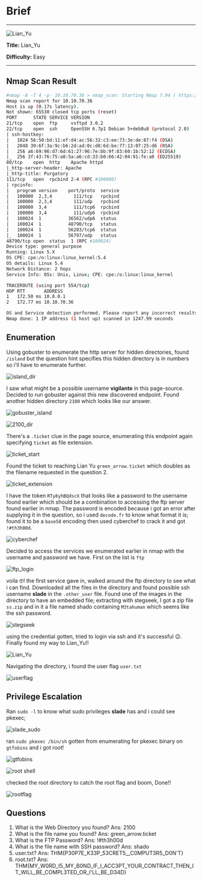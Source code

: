 # Brief

***
![Lian_Yu](https://tryhackme-images.s3.amazonaws.com/room-icons/c72d580db69a726dfb8da8aa6eaa2f5a.jpeg)

**Title:** Lian_Yu

**Difficulty:** Easy

***

## Nmap Scan Result

```bash
#nmap -A -T 4 -p- 10.10.70.36 > nmap_scan: Starting Nmap 7.94 ( https://nmap.org ) at 2024-03-03 07:14 WAT
Nmap scan report for 10.10.70.36
Host is up (0.17s latency).
Not shown: 65530 closed tcp ports (reset)
PORT      STATE SERVICE VERSION
21/tcp    open  ftp     vsftpd 3.0.2
22/tcp    open  ssh     OpenSSH 6.7p1 Debian 5+deb8u8 (protocol 2.0)
| ssh-hostkey: 
|   1024 56:50:bd:11:ef:d4:ac:56:32:c3:ee:73:3e:de:87:f4 (DSA)
|   2048 39:6f:3a:9c:b6:2d:ad:0c:d8:6d:be:77:13:07:25:d6 (RSA)
|   256 a6:69:96:d7:6d:61:27:96:7e:bb:9f:83:60:1b:52:12 (ECDSA)
|_  256 3f:43:76:75:a8:5a:a6:cd:33:b0:66:42:04:91:fe:a0 (ED25519)
80/tcp    open  http    Apache httpd
|_http-server-header: Apache
|_http-title: Purgatory
111/tcp   open  rpcbind 2-4 (RPC #100000)
| rpcinfo: 
|   program version    port/proto  service
|   100000  2,3,4        111/tcp   rpcbind
|   100000  2,3,4        111/udp   rpcbind
|   100000  3,4          111/tcp6  rpcbind
|   100000  3,4          111/udp6  rpcbind
|   100024  1          36562/udp6  status
|   100024  1          48790/tcp   status
|   100024  1          56203/tcp6  status
|_  100024  1          56797/udp   status
48790/tcp open  status  1 (RPC #100024)
Device type: general purpose
Running: Linux 5.X
OS CPE: cpe:/o:linux:linux_kernel:5.4
OS details: Linux 5.4
Network Distance: 2 hops
Service Info: OSs: Unix, Linux; CPE: cpe:/o:linux:linux_kernel

TRACEROUTE (using port 554/tcp)
HOP RTT       ADDRESS
1   172.50 ms 10.8.0.1
2   172.77 ms 10.10.70.36

OS and Service detection performed. Please report any incorrect results at https://nmap.org/submit/ .
Nmap done: 1 IP address (1 host up) scanned in 1247.99 seconds

```

## Enumeration

Using gobuster to enumerate the http server for hidden directories, found `/island` but the question hint specifies this hidden directory is in numbers so i'll have to enumerate further.

![island_dir](https://github.com/sixth-sensei/sixth-sensei.github.io/assets/31647166/bb79f44e-63d6-4205-abd8-79a706c5d758)

I saw what might be a possible username **vigilante** in this page-source. Decided to run gobuster against this new discovered endpoint. Found another hidden directory `2100` which looks like our answer.

![gobuster_island](https://github.com/sixth-sensei/sixth-sensei.github.io/assets/31647166/54640870-1934-40e2-8db9-a0cd47192d0c)


![2100_dir](https://github.com/sixth-sensei/sixth-sensei.github.io/assets/31647166/4f29efa2-eb0b-4882-b25e-32207da4a382)

There's a `.ticket` clue in the page source, enumerating this endpoint again specifying `ticket` as file extension.

![ticket_start](https://github.com/sixth-sensei/sixth-sensei.github.io/assets/31647166/d1e0acd0-de7c-44c5-9b44-f8a389deeb68)

Found the ticket to reaching Lian Yu `green_arrow.ticket` which doubles as the filename requested in the question 2.

![ticket_extension](https://github.com/sixth-sensei/sixth-sensei.github.io/assets/31647166/7a415139-9f97-4e3d-857d-ac5693adfd66)

I have the token `RTy8yhBQdscX` that looks like a password to the username found earlier which should be a combination to accessing the ftp server found earlier in nmap. The password is encoded because i got an error after supplying it in the question, so i used `decode.fr` to know what format it is; found it to be a `base58` encoding then used cyberchef to crack it and got `!#th3h00d`.

![cyberchef](https://github.com/sixth-sensei/sixth-sensei.github.io/assets/31647166/f5d2e16c-9d9f-43c4-a6b4-d7f16eb32a94)

Decided to access the services we enumerated earlier in nmap with the username and password we have. First on the list is `ftp`

![ftp_login](https://github.com/sixth-sensei/sixth-sensei.github.io/assets/31647166/1cf967cd-4ac1-40a9-b8c0-38c486d83868)

voila 🤓! the first service gave in, walked around the ftp directory to see what i can find. Downloaded all the files in the directory and found possible ssh username **slade** in the `.other_user` file. Found one of the images in the directory to have an embedded file; extracting with stegseek, I got a zip file `ss.zip` and in it a file named shado containing `M3tahuman` which seems like the ssh password.

![stegseek](https://github.com/sixth-sensei/sixth-sensei.github.io/assets/31647166/377039b4-6d6c-47fe-b7cb-e3da4ec3c387)

using the credential gotten, tried to login via ssh and it's successful 😉. Finally found my way to Lian_Yu!!

![Lian_Yu](https://github.com/sixth-sensei/sixth-sensei.github.io/assets/31647166/2bd3224c-7444-4e22-a5fd-a95737dc35fe) 

Navigating the directory, i found the user flag `user.txt`

![userflag](https://github.com/sixth-sensei/sixth-sensei.github.io/assets/31647166/63f2986a-7356-4d32-b59c-80e092fa6c12)

## Privilege Escalation

Ran `sudo -l` to know what sudo privileges **slade** has and i could see pkexec; 

![slade_sudo](https://github.com/sixth-sensei/sixth-sensei.github.io/assets/31647166/64292f46-da06-45db-8598-d4e4539cce6a)

ran `sudo pkexec /bin/sh` gotten from enumerating for pkexec binary on `gtfobins` and i got root!

![gtfobins](https://github.com/sixth-sensei/sixth-sensei.github.io/assets/31647166/2f82cd7f-51a3-43ce-81f6-c6107cc5de1f)

![root shell](https://github.com/sixth-sensei/sixth-sensei.github.io/assets/31647166/0c1c3da0-f904-4c22-b87e-895211745d08)

checked the root directory to catch the root flag and boom, Done!!

![rootflag](https://github.com/sixth-sensei/sixth-sensei.github.io/assets/31647166/68a8f22b-0c58-4c3f-98d1-3eaffab94642)



## Questions
1. What is the Web Directory you found? Ans: 2100
2. What is the file name you found? Ans: green_arrow.ticket
3. What is the FTP Password? Ans: !#th3h00d
4. What is the file name with SSH password? Ans: shado
5. user.txt? Ans: THM{P30P7E_K33P_53CRET5__C0MPUT3R5_D0N'T}
6. root.txt? Ans: THM{MY_W0RD_I5_MY_B0ND_IF_I_ACC3PT_YOUR_CONTRACT_THEN_IT_WILL_BE_COMPL3TED_OR_I'LL_BE_D34D}
